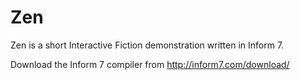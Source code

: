 Zen
===

Zen is a short Interactive Fiction demonstration written in Inform 7.

Download the Inform 7 compiler from http://inform7.com/download/
